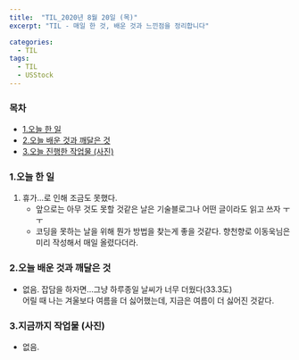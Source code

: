 ```yaml
---
title:  "TIL_2020년 8월 20일 (목)"
excerpt: "TIL - 매일 한 것, 배운 것과 느낀점을 정리합니다"

categories:
  - TIL
tags:
  - TIL
  - USStock
---
```



<h3>목차</h3>

- [1.오늘 한 일](#1오늘-한-일)
- [2.오늘 배운 것과 깨달은 것](#2오늘-배운-것과-깨달은-것)
- [3.오늘 진행한 작업물 (사진)](#3오늘-진행한-작업물-사진)
  

### 1.오늘 한 일

1. 휴가...로 인해 조금도 못했다.
   - 앞으로는 아무 것도 못할 것같은 날은 기술블로그나 어떤 글이라도 읽고 쓰자 ㅜㅜ
   - 코딩을 못하는 날을 위해 뭔가 방법을 찾는게 좋을 것같다. 향천향로 이동욱님은 미리 작성해서 매일 올렸다더라.

### 2.오늘 배운 것과 깨달은 것

- 없음. 잡담을 하자면...그냥 하루종일 날씨가 너무 더웠다(33.3도)   
어릴 때 나는 겨울보다 여름을 더 싫어했는데, 지금은 여름이 더 싫어진 것같다.


### 3.지금까지 작업물 (사진)

- 없음.   


